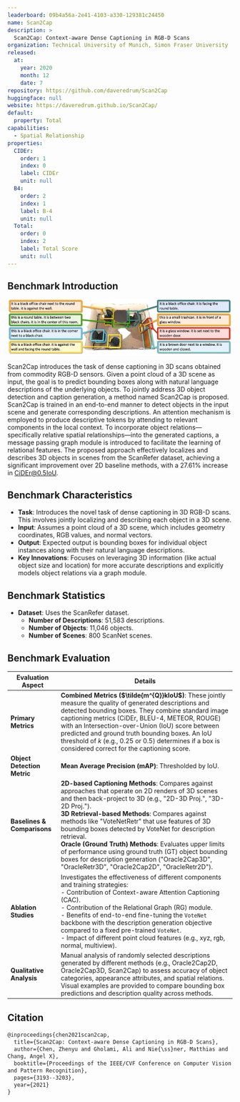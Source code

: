 ```yaml
---
leaderboard: 09b4a56a-2e41-4103-a330-129381c24450
name: Scan2Cap
description: >
  Scan2Cap: Context-aware Dense Captioning in RGB-D Scans
organization: Technical University of Munich, Simon Fraser University
released:
  at:
    year: 2020
    month: 12
    date: 7
repository: https://github.com/daveredrum/Scan2Cap
huggingface: null
website: https://daveredrum.github.io/Scan2Cap/
default:
  property: Total
capabilities:
  - Spatial Relationship
properties:
  CIDEr:
    order: 1
    index: 0
    label: CIDEr
    unit: null
  B4:
    order: 2
    index: 1
    label: B-4
    unit: null
  Total:
    order: 0
    index: 2
    label: Total Score
    unit: null
---
```


## Benchmark Introduction

![alt text](assets/1-1.png)

Scan2Cap introduces the task of dense captioning in 3D scans obtained from commodity RGB-D sensors. Given a point cloud of a 3D scene as input, the goal is to predict bounding boxes along with natural language descriptions of the underlying objects. To jointly address 3D object detection and caption generation, a method named Scan2Cap is proposed. Scan2Cap is trained in an end-to-end manner to detect objects in the input scene and generate corresponding descriptions. An attention mechanism is employed to produce descriptive tokens by attending to relevant components in the local context. To incorporate object relations—specifically relative spatial relationships—into the generated captions, a message passing graph module is introduced to facilitate the learning of relational features. The proposed approach effectively localizes and describes 3D objects in scenes from the ScanRefer dataset, achieving a significant improvement over 2D baseline methods, with a 27.61% increase in CiDEr@0.5IoU.

## Benchmark Characteristics

- **Task**: Introduces the novel task of dense captioning in 3D RGB-D scans. This involves jointly localizing and describing each object in a 3D scene.
- **Input**: Assumes a point cloud of a 3D scene, which includes geometry coordinates, RGB values, and normal vectors.
- **Output**: Expected output is bounding boxes for individual object instances along with their natural language descriptions.
- **Key Innovations**: Focuses on leveraging 3D information (like actual object size and location) for more accurate descriptions and explicitly models object relations via a graph module.

## Benchmark Statistics

- **Dataset**: Uses the ScanRefer dataset.
  - **Number of Descriptions**: 51,583 descriptions.
  - **Number of Objects**: 11,046 objects.
  - **Number of Scenes**: 800 ScanNet scenes.

## Benchmark Evaluation

| Evaluation Aspect | Details |
|---|---|
| **Primary Metrics** | **Combined Metrics ($\tilde{m^{Q}}kIoU$)**: These jointly measure the quality of generated descriptions and detected bounding boxes. They combine standard image captioning metrics (CiDEr, BLEU-4, METEOR, ROUGE) with an Intersection-over-Union (IoU) score between predicted and ground truth bounding boxes. An IoU threshold of *k* (e.g., 0.25 or 0.5) determines if a box is considered correct for the captioning score. |
| **Object Detection Metric** | **Mean Average Precision (mAP)**: Thresholded by IoU. |
| **Baselines & Comparisons** | **2D-based Captioning Methods**: Compares against approaches that operate on 2D renders of 3D scenes and then back-project to 3D (e.g., "2D-3D Proj.", "3D-2D Proj."). <br> **3D Retrieval-based Methods**: Compares against methods like "VoteNetRetr" that use features of 3D bounding boxes detected by VoteNet for description retrieval. <br> **Oracle (Ground Truth) Methods**: Evaluates upper limits of performance using ground truth (GT) object bounding boxes for description generation ("Oracle2Cap3D", "OracleRetr3D", "Oracle2Cap2D", "OracleRetr2D"). |
| **Ablation Studies** | Investigates the effectiveness of different components and training strategies: <br> - Contribution of Context-aware Attention Captioning (CAC). <br> - Contribution of the Relational Graph (RG) module. <br> - Benefits of end-to-end fine-tuning the `VoteNet` backbone with the description generation objective compared to a fixed pre-trained `VoteNet`. <br> - Impact of different point cloud features (e.g., xyz, rgb, normal, multiview). |
| **Qualitative Analysis** | Manual analysis of randomly selected descriptions generated by different methods (e.g., Oracle2Cap2D, Oracle2Cap3D, Scan2Cap) to assess accuracy of object categories, appearance attributes, and spatial relations. Visual examples are provided to compare bounding box predictions and description quality across methods. |

## Citation

```
@inproceedings{chen2021scan2cap,
  title={Scan2Cap: Context-aware Dense Captioning in RGB-D Scans},
  author={Chen, Zhenyu and Gholami, Ali and Nie{\ss}ner, Matthias and Chang, Angel X},
  booktitle={Proceedings of the IEEE/CVF Conference on Computer Vision and Pattern Recognition},
  pages={3193--3203},
  year={2021}
}

```
